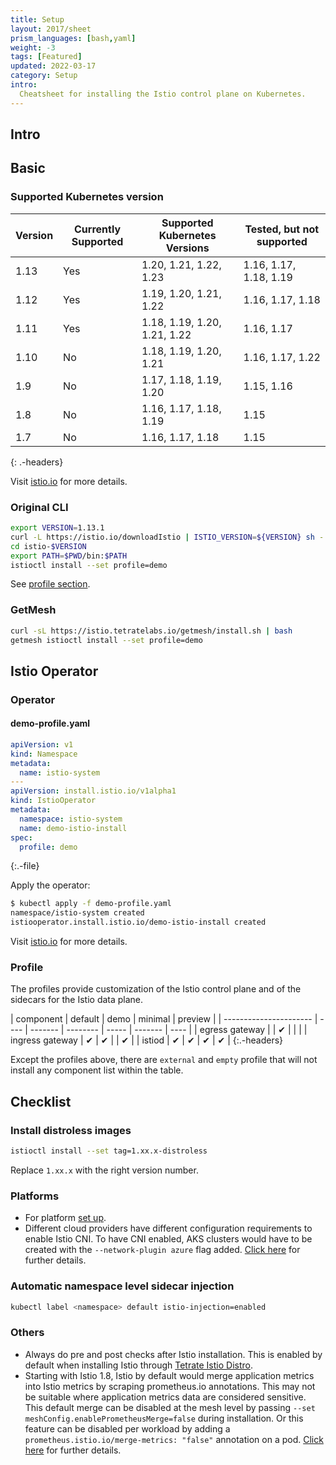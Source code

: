 ```yaml
---
title: Setup
layout: 2017/sheet
prism_languages: [bash,yaml]
weight: -3
tags: [Featured]
updated: 2022-03-17
category: Setup
intro:
  Cheatsheet for installing the Istio control plane on Kubernetes.
---
```


## Intro

## Basic

### Supported Kubernetes version

| Version | Currently Supported | Supported Kubernetes Versions | Tested, but not supported |
| ------- | ------------------- | ----------------------------- | ------------------------- |
| 1.13    | Yes                 | 1.20, 1.21, 1.22, 1.23        | 1.16, 1.17, 1.18, 1.19    |
| 1.12    | Yes                 | 1.19, 1.20, 1.21, 1.22        | 1.16, 1.17, 1.18          |
| 1.11    | Yes                 | 1.18, 1.19, 1.20, 1.21, 1.22  | 1.16, 1.17                |
| 1.10    | No                  | 1.18, 1.19, 1.20, 1.21        | 1.16, 1.17, 1.22          |
| 1.9     | No                  | 1.17, 1.18, 1.19, 1.20        | 1.15, 1.16                |
| 1.8     | No                  | 1.16, 1.17, 1.18, 1.19        | 1.15                      |
| 1.7     | No                  | 1.16, 1.17, 1.18              | 1.15                      |
{: .-headers}

Visit [istio.io](https://istio.io/latest/docs/releases/supported-releases/#support-status-of-istio-releases) for more details.

### Original CLI

```bash
export VERSION=1.13.1
curl -L https://istio.io/downloadIstio | ISTIO_VERSION=${VERSION} sh -
cd istio-$VERSION
export PATH=$PWD/bin:$PATH
istioctl install --set profile=demo
```

See [profile section](#profile).

### GetMesh

```bash
curl -sL https://istio.tetratelabs.io/getmesh/install.sh | bash
getmesh istioctl install --set profile=demo
```

## Istio Operator

### Operator

#### demo-profile.yaml

```yaml
apiVersion: v1
kind: Namespace
metadata:
  name: istio-system
---
apiVersion: install.istio.io/v1alpha1
kind: IstioOperator
metadata:
  namespace: istio-system
  name: demo-istio-install
spec:
  profile: demo
```

{:.-file}

Apply the operator:

```bash
$ kubectl apply -f demo-profile.yaml  
namespace/istio-system created
istiooperator.install.istio.io/demo-istio-install created
```

Visit [istio.io](https://istio.io/latest/docs/reference/config/istio.operator.v1alpha1/) for more details.

### Profile

The profiles provide customization of the Istio control plane and of the sidecars for the Istio data plane.

| component | default                | demo | minimal | preview |
| ---------------------- | ---- | ------- | -------- | ----- | ------- | ---- |
| egress gateway  |      | ✔       |             |      |
| ingress gateway | ✔    | ✔       |          | ✔    |
| istiod               | ✔    | ✔       | ✔             | ✔    |
{:.-headers}

Except the profiles above, there are `external` and `empty` profile that will not install any component list within the table.

## Checklist

### Install distroless images

```bash
istioctl install --set tag=1.xx.x-distroless
```

Replace `1.xx.x` with the right version number.

### Platforms

- For platform [set up](https://istio.io/latest/docs/setup/platform-setup/).
- Different cloud providers have different configuration requirements to enable Istio CNI. To have CNI enabled, AKS clusters would have to be created with the `--network-plugin azure` flag added. [Click here](https://istio.io/latest/docs/setup/additional-setup/cni/#hosted-kubernetes-settings) for further details.

### Automatic namespace level sidecar injection

```bash
kubectl label <namespace> default istio-injection=enabled
```

### Others

- Always do pre and post checks after Istio installation. This is enabled by default when installing Istio through [Tetrate Istio Distro](https://docs.tetrate.io/download/).
- Starting with Istio 1.8, Istio by default would merge application metrics into Istio metrics by scraping prometheus.io annotations. This may not be suitable where application metrics data are considered sensitive. This default merge can be disabled at the mesh level by passing `--set meshConfig.enablePrometheusMerge=false` during installation. Or this feature can be disabled per workload by adding a `prometheus.istio.io/merge-metrics: "false"` annotation on a pod. [Click here](https://istio.io/latest/docs/ops/integrations/prometheus/) for further details.
